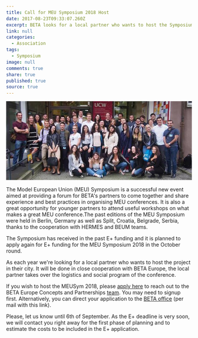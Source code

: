 ```yaml
---
title: Call for MEU Symposium 2018 Host
date: 2017-08-23T09:33:07.260Z
excerpt: BETA looks for a local partner who wants to host the Symposium in their city.
link: null
categories:
  - Association
tags:
  - Symposium
image: null
comments: true
share: true
published: true
source: true
---
```

![BETA Symposium 2017 participants](/assets/images/beta-symposum-2017-participants.jpg)


The Model European Union (MEU) Symposium is a successful new event aimed at providing a forum for BETA's partners to come together and share experience and best practices in organising MEU conferences. It is also a great opportunity for younger partners to attend useful workshops on what makes a great MEU conference.The past editions of  the MEU Symposium were held in Berlin, Germany as well as Split, Croatia, Belgrade, Serbia, thanks to the cooperation with HERMES and BEUM teams.


The Symposium has received in the past E+ funding and it is planned to apply again for E+ funding for the MEU Symposium 2018 in the October round.

As each year we're looking for a local partner who wants to host the project in their city. It will be done in close cooperation with BETA Europe, the local partner takes over the logistics and social program of the conference.

If you wish to host the MEUSym 2018, please [apply here](https://forum.beta-europe.org/new-message?groupname=BETA-CP&title=Call+for+MEU+Symposium+2018+Host&body=%0D%0A%0D%0A%2APlease+conclude+your+message+with+answers+to+the+following+questions%21%2A%0D%0A%0D%0AName+of+your+association%3A%0D%0A%0D%0AName+and+function+of+the+representative%3A%0D%0A%0D%0AEmail+address%3A%0D%0A%0D%0AProposed+city+to+host+the+MEU+Symposium+2018%3A%0D%0A%0D%0AHas+a+member+of+your+association+attended+any+edition+of+the+MEU+Symposium+2015-2017%3F%0D%0A%0D%0A%0D%0ASince+when+has+your+association+been+organising+their+MEU+conference%3F%0D%0A%0D%0AHow+much+manpower+can+you+afford+for+the+MEU+Symposium+in+the+Summer+of+2018%3F+Are+the+people+from+your+MEU+team%3F%0D%0A%0D%0AUsually+the+Symposium+is+planned+for+July+-+is+it+a+suitable+date+for+you%3F+If+not%2C+which+month%3F%0D%0A%0D%0ADo+you+have+proposals+or+ideas+for+the+accommodation+during+the+event%3F+If+possible%2C+include+an+estimation+of+costs.+%2840-50+participants%29%3A%0D%0A%0D%0ADo+you+have+access+to+university+rooms+or+other+venues+free+of+charge+for+NGOs%3F+If+not%2C+what+venues+would+you+recommend%3F%0D%0A%0D%0ACan+you+give+us+a+rough+estimate+on+the+total+cost+of+the+event%2C+counting+for+50+people%3F+%28please%2C+remember%2C+in+the+E%2B+framework+staff+is+not+paid%29%0D%0A%0D%0AAnd+lastly%3A+what+makes+your+city+unique%3F%0D%0A) to reach out to the BETA Europe Concepts and Partnerships [team](https://forum.beta-europe.org/groups/BETA-CP). You may need to signup first. Alternatively, you can direct your application to the [BETA office](contact@beta-europe.org?subject=Call+for+MEU+Symposium+2018+Host&body=%0D%0A%0D%0A%2APlease+conclude+your+message+with+answers+to+the+following+questions%21%2A%0D%0A%0D%0AName+of+your+association%3A%0D%0A%0D%0AName+and+function+of+the+representative%3A%0D%0A%0D%0AEmail+address%3A%0D%0A%0D%0AProposed+city+to+host+the+MEU+Symposium+2018%3A%0D%0A%0D%0AHas+a+member+of+your+association+attended+any+edition+of+the+MEU+Symposium+2015-2017%3F%0D%0A%0D%0A%0D%0ASince+when+has+your+association+been+organising+their+MEU+conference%3F%0D%0A%0D%0AHow+much+manpower+can+you+afford+for+the+MEU+Symposium+in+the+Summer+of+2018%3F+Are+the+people+from+your+MEU+team%3F%0D%0A%0D%0AUsually+the+Symposium+is+planned+for+July+-+is+it+a+suitable+date+for+you%3F+If+not%2C+which+month%3F%0D%0A%0D%0ADo+you+have+proposals+or+ideas+for+the+accommodation+during+the+event%3F+If+possible%2C+include+an+estimation+of+costs.+%2840-50+participants%29%3A%0D%0A%0D%0ADo+you+have+access+to+university+rooms+or+other+venues+free+of+charge+for+NGOs%3F+If+not%2C+what+venues+would+you+recommend%3F%0D%0A%0D%0ACan+you+give+us+a+rough+estimate+on+the+total+cost+of+the+event%2C+counting+for+50+people%3F+%28please%2C+remember%2C+in+the+E%2B+framework+staff+is+not+paid%29%0D%0A%0D%0AAnd+lastly%3A+what+makes+your+city+unique%3F%0D%0A) (per mail with this link).

Please, let us know until 6th of September. As the E+ deadline is very soon, we will contact you right away for the first phase of planning and to estimate the costs to be included in the E+ application.


